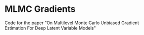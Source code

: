 # MLMC Gradients
Code for the paper "On Multilevel Monte Carlo Unbiased Gradient Estimation 
For Deep Latent Variable Models"
